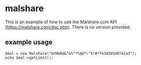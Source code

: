 # malshare
This is an example of how to use the Malshare.com API (https://malshare.com/doc.php). There is no version provided.

## example usage
```
$mal = new Malshare("6d9b0d&^&%^*%$@*)^$!#*fe342b5d9742a3");
echo $mal->getLimit();
```
